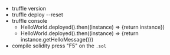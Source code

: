 * truffle version
* truffle deploy --reset
* truffle console
  * HelloWorld.deployed().then((instance) => {return instance})
  * HelloWorld.deployed().then((instance) => {return instance.getHelloMessage()})
* compile solidity press "F5" on the `.sol`